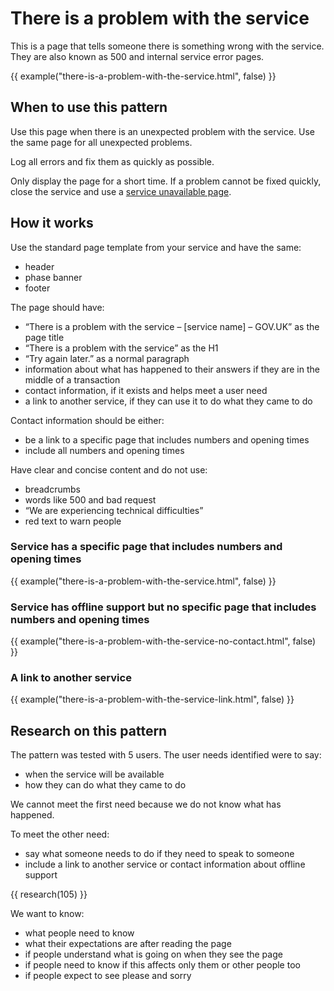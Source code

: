 # There is a problem with the service

This is a page that tells someone there is something wrong with the service. They are also known as 500 and internal service error pages.

{{ example("there-is-a-problem-with-the-service.html", false) }}

## When to use this pattern

Use this page when there is an unexpected problem with the service. Use the same page for all unexpected problems.

Log all errors and fix them as quickly as possible.

Only display the page for a short time. If a problem cannot be fixed quickly, close the service and use a [service unavailable page](/patterns/service-unavailable/index.html).

## How it works

Use the standard page template from your service and have the same:

- header
- phase banner
- footer

The page should have:

- “There is a problem with the service – [service name] – GOV.UK” as the page title
- “There is a problem with the service” as the H1
- “Try again later.” as a normal paragraph
- information about what has happened to their answers if they are in the middle of a transaction
- contact information, if it exists and helps meet a user need
- a link to another service, if they can use it to do what they came to do

Contact information should be either:

- be a link to a specific page that includes numbers and opening times
- include all numbers and opening times

Have clear and concise content and do not use:

- breadcrumbs
- words like 500 and bad request
- “We are experiencing technical difficulties”
- red text to warn people

### Service has a specific page that includes numbers and opening times

{{ example("there-is-a-problem-with-the-service.html", false) }}

### Service has offline support but no specific page that includes numbers and opening times

{{ example("there-is-a-problem-with-the-service-no-contact.html", false) }}

### A link to another service

{{ example("there-is-a-problem-with-the-service-link.html", false) }}

## Research on this pattern

The pattern was tested with 5 users. The user needs identified were to say:

- when the service will be available
- how they can do what they came to do

We cannot meet the first need because we do not know what has happened.

To meet the other need:

- say what someone needs to do if they need to speak to someone
- include a link to another service or contact information about offline support

{{ research(105) }}

We want to know:

- what people need to know
- what their expectations are after reading the page
- if people understand what is going on when they see the page
- if people need to know if this affects only them or other people too
- if people expect to see please and sorry